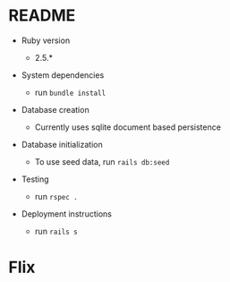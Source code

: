 # README

* Ruby version
  - 2.5.*

* System dependencies
  - run `bundle install`

* Database creation
  - Currently uses sqlite document based persistence

* Database initialization
  - To use seed data, run `rails db:seed`

* Testing
  - run `rspec .`

* Deployment instructions
  - run `rails s`
# Flix
